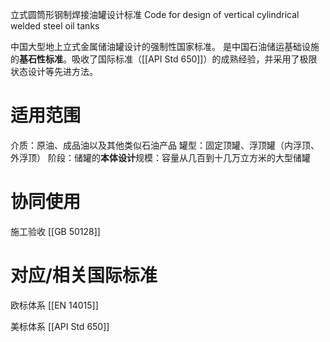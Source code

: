 立式圆筒形钢制焊接油罐设计标准
Code for design of vertical cylindrical welded steel oil tanks

中国​​大型地上立式金属储油罐设计的强制性国家标准​​。 是中国石油储运基础设施的​**​基石性标准​**。吸收了国际标准（[[​API Std 650]]）的成熟经验，并采用了极限状态设计等先进方法。
​

# 适用范围

介质​​：​​原油、成品油​​以及其他类似石油产品
罐型​​：​​固定顶罐​​、​​浮顶罐​​（内浮顶、外浮顶）
阶段：储罐的​**​本体设计​**
规模​​：容量从几百到​​十几万立方米​​的大型储罐

# 协同使用

施工验收 [[GB 50128]]

# 对应/相关国际标准

欧标体系
[[EN 14015​]]

美标体系
[[​API Std 650]]